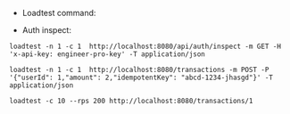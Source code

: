 - Loadtest command:

- Auth inspect:

```loadtest -n 1 -c 1  http://localhost:8080/api/auth/inspect -m GET -H 'x-api-key: engineer-pro-key' -T application/json```

```loadtest -n 1 -c 1  http://localhost:8080/transactions -m POST -P '{"userId": 1,"amount": 2,"idempotentKey": "abcd-1234-jhasgd"}' -T application/json```

```loadtest -c 10 --rps 200 http://localhost:8080/transactions/1```